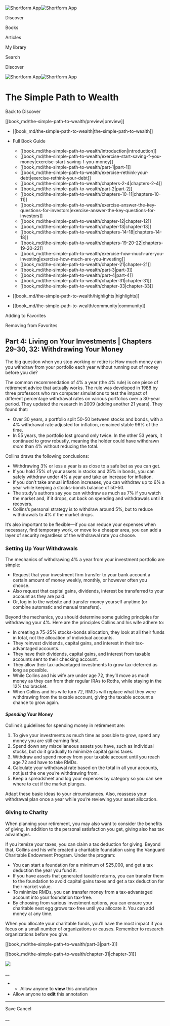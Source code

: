![Shortform App](/img/logo.36a2399e.svg)![Shortform App](/img/logo-dark.70c1b072.svg)

Discover

Books

Articles

My library

Search

Discover

![Shortform App](/img/logo.36a2399e.svg)![Shortform App](/img/logo-dark.70c1b072.svg)

# The Simple Path to Wealth

Back to Discover

[[book_md/the-simple-path-to-wealth/preview|preview]]

  * [[book_md/the-simple-path-to-wealth|the-simple-path-to-wealth]]
  * Full Book Guide

    * [[book_md/the-simple-path-to-wealth/introduction|introduction]]
    * [[book_md/the-simple-path-to-wealth/exercise-start-saving-f-you-money|exercise-start-saving-f-you-money]]
    * [[book_md/the-simple-path-to-wealth/part-1|part-1]]
    * [[book_md/the-simple-path-to-wealth/exercise-rethink-your-debt|exercise-rethink-your-debt]]
    * [[book_md/the-simple-path-to-wealth/chapters-2-4|chapters-2-4]]
    * [[book_md/the-simple-path-to-wealth/part-2|part-2]]
    * [[book_md/the-simple-path-to-wealth/chapters-10-11|chapters-10-11]]
    * [[book_md/the-simple-path-to-wealth/exercise-answer-the-key-questions-for-investors|exercise-answer-the-key-questions-for-investors]]
    * [[book_md/the-simple-path-to-wealth/chapter-12|chapter-12]]
    * [[book_md/the-simple-path-to-wealth/chapter-13|chapter-13]]
    * [[book_md/the-simple-path-to-wealth/chapters-14-18|chapters-14-18]]
    * [[book_md/the-simple-path-to-wealth/chapters-19-20-22|chapters-19-20-22]]
    * [[book_md/the-simple-path-to-wealth/exercise-how-much-are-you-investing|exercise-how-much-are-you-investing]]
    * [[book_md/the-simple-path-to-wealth/chapter-21|chapter-21]]
    * [[book_md/the-simple-path-to-wealth/part-3|part-3]]
    * [[book_md/the-simple-path-to-wealth/part-4|part-4]]
    * [[book_md/the-simple-path-to-wealth/chapter-31|chapter-31]]
    * [[book_md/the-simple-path-to-wealth/chapter-33|chapter-33]]
  * [[book_md/the-simple-path-to-wealth/highlights|highlights]]
  * [[book_md/the-simple-path-to-wealth/community|community]]



Adding to Favorites 

Removing from Favorites 

## Part 4: Living on Your Investments | Chapters 29-30, 32: Withdrawing Your Money

The big question when you stop working or retire is: How much money can you withdraw from your portfolio each year without running out of money before you die?

The common recommendation of 4% a year (the 4% rule) is one piece of retirement advice that actually works. The rule was developed in 1988 by three professors who ran computer simulations to test the impact of different percentage withdrawal rates on various portfolios over a 30-year period. They updated the research in 2009 (adding another 21 years). They found that:

  * Over 30 years, a portfolio split 50-50 between stocks and bonds, with a 4% withdrawal rate adjusted for inflation, remained stable 96% of the time. 
  * In 55 years, the portfolio lost ground only twice. In the other 53 years, it continued to grow robustly, meaning the holder could have withdrawn _more_ than 4% without reducing the total.



Collins draws the following conclusions:

  * Withdrawing 3% or less a year is as close to a safe bet as you can get.
  * If you hold 75% of your assets in stocks and 25% in bonds, you can safely withdraw under 4% a year and take an increase for inflation.
  * If you don’t take annual inflation increases, you can withdraw up to 6% a year while keeping a stocks-bonds balance of 50-50.
  * The study’s authors say you can withdraw as much as 7% if you watch the market and, if it drops, cut back on spending and withdrawals until it recovers.
  * Collins’s personal strategy is to withdraw around 5%, but to reduce withdrawals to 4% if the market drops.



It’s also important to be flexible—if you can reduce your expenses when necessary, find temporary work, or move to a cheaper area, you can add a layer of security regardless of the withdrawal rate you choose.

### Setting Up Your Withdrawals

The mechanics of withdrawing 4% a year from your investment portfolio are simple:

  * Request that your investment firm transfer to your bank account a certain amount of money weekly, monthly, or however often you choose.
  * Also request that capital gains, dividends, interest be transferred to your account as they are paid.
  * Or, log in to the website and transfer money yourself anytime (or combine automatic and manual transfers).



Beyond the mechanics, you should determine some guiding principles for withdrawing your 4%. Here are the principles Collins and his wife adhere to:

  * In creating a 75-25% stocks-bonds allocation, they look at all their funds in total, not the allocation of individual accounts.
  * They reinvest dividends, capital gains, and interest in their tax-advantaged accounts.
  * They have their dividends, capital gains, and interest from taxable accounts sent to their checking account.
  * They allow their tax-advantaged investments to grow tax-deferred as long as possible.
  * While Collins and his wife are under age 72, they’ll move as much money as they can from their regular IRAs to Roths, while staying in the 12% tax bracket.
  * When Collins and his wife turn 72, RMDs will replace what they were withdrawing from the taxable account, giving the taxable account a chance to grow again.



#### _Spending_ Your Money

Collins’s guidelines for spending money in retirement are:

  1. To give your investments as much time as possible to grow, spend any money you are still earning first. 
  2. Spend down any miscellaneous assets you have, such as individual stocks, but do it gradually to minimize capital gains taxes.
  3. Withdraw and spend money from your taxable account until you reach age 72 and have to take RMDs.
  4. Calculate your withdrawal rate based on the total in all your accounts, not just the one you’re withdrawing from.
  5. Keep a spreadsheet and log your expenses by category so you can see where to cut if the market plunges.



Adapt these basic ideas to your circumstances. Also, reassess your withdrawal plan once a year while you’re reviewing your asset allocation.

### Giving to Charity

When planning your retirement, you may also want to consider the benefits of giving. In addition to the personal satisfaction you get, giving also has tax advantages.

If you itemize your taxes, you can claim a tax deduction for giving. Beyond that, Collins and his wife created a charitable foundation using the Vanguard Charitable Endowment Program. Under the program:

  * You can start a foundation for a minimum of $25,000, and get a tax deduction the year you fund it.
  * If you have assets that generated taxable returns, you can transfer them to the foundation to avoid capital gains taxes and get a tax deduction for their market value.
  * To minimize RMDs, you can transfer money from a tax-advantaged account into your foundation tax-free.
  * By choosing from various investment options, you can ensure your charitable nest egg grows tax-free until you allocate it. You can add money at any time.



When you allocate your charitable funds, you’ll have the most impact if you focus on a small number of organizations or causes. Remember to research organizations before you give.

[[book_md/the-simple-path-to-wealth/part-3|part-3]]

[[book_md/the-simple-path-to-wealth/chapter-31|chapter-31]]

![](https://bat.bing.com/action/0?ti=56018282&Ver=2&mid=aebd3ab2-a385-4e46-9ec3-9920ddc35d3e&sid=1711133063fa11eebdec89a8b8ae3bbc&vid=171147a063fa11eea7440fcfeb230d96&vids=0&msclkid=N&pi=0&lg=en-US&sw=800&sh=600&sc=24&nwd=1&tl=Shortform%20%7C%20Book&p=https%3A%2F%2Fwww.shortform.com%2Fapp%2Fbook%2Fthe-simple-path-to-wealth%2Fpart-4&r=&lt=318&evt=pageLoad&sv=1&rn=863576)

__

  *   * Allow anyone to **view** this annotation
  * Allow anyone to **edit** this annotation



* * *

Save Cancel

__



